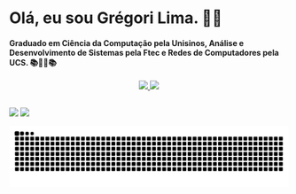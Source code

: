 # Olá, eu sou Grégori Lima. 👋🤓 ##

#### Graduado em Ciência da Computação pela Unisinos, Análise e Desenvolvimento de Sistemas pela Ftec e Redes de Computadores pela UCS. 📚👨‍💻📚 ####

<div align="center">
  <a href="https://github.com/gregoriLima">
  <img height="154em" src="https://github-readme-stats.vercel.app/api?username=gregoriLima&show_icons=true&theme=highcontrast&include_all_commits=true&count_private=true"/>
  <img height="154em" src="https://github-readme-stats.vercel.app/api/top-langs/?username=gregoriLima&layout=compact&langs_count=7&theme=highcontrast"/>
</div>

##
  
  <div> 
    <a href="https://www.linkedin.com/in/gregori-lima/" target="_blank"><img src="https://img.shields.io/badge/LinkedIn-0077B5?style=for-the-badge&logo=linkedin&logoColor=white" target="_blank"></a>
    <a href="mailto:gregorifl@bol.com.br" target="_blank"><img src="https://img.shields.io/badge/Gmail-D14836?style=for-the-badge&logo=gmail&logoColor=white" target="_blank"> </a>

  ![snake gif](https://github.com/gregoriLima/gregoriLima/blob/output/github-snake.svg)
 
  </div>
